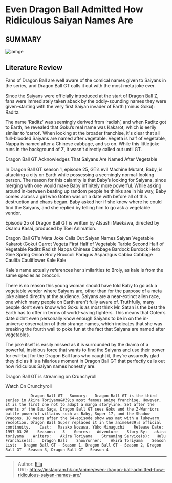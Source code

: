 # Even Dragon Ball Admitted How Ridiculous Saiyan Names Are


## SUMMARY 

![iamge](https://static1.srcdn.com/wordpress/wp-content/uploads/2023/01/saiyan-vegetable-names.jpg)

## Literature Review

Fans of Dragon Ball are well aware of the comical names given to Saiyans in the series, and Dragon Ball GT calls it out with the most meta joke ever. 





Since the Saiyans were officially introduced at the start of Dragon Ball Z, fans were immediately taken aback by the oddly-sounding names they were given–starting with the very first Saiyan invader of Earth (minus Goku): Raditz.




          

The name ‘Raditz’ was seemingly derived from ‘radish’, and when Raditz got to Earth, he revealed that Goku’s real name was Kakarot, which is eerily similar to ‘carrot’. When looking at the broader franchise, it&#39;s clear that all full-blooded Saiyans are named after vegetable. Vegeta is half of vegetable, Nappa is named after a Chinese cabbage, and so on. While this little joke runs in the background of Z, it wasn&#39;t directly called out until GT.


 Dragon Ball GT Acknowledges That Saiyans Are Named After Vegetable 
          

In Dragon Ball GT season 1, episode 25, GT’s evil Machine Mutant, Baby, is attacking a city on Earth while possessing a seemingly normal-looking person. The reason for this calamity is that Baby’s looking for Saiyans, since merging with one would make Baby infinitely more powerful. While asking around in-between beating up random people he thinks are in his way, Baby comes across a girl who Goten was on a date with before all of this destruction and chaos began. Baby asked her if she knew where he could find the Saiyans, and she replied by telling him to go ask a vegetable vendor.






Episode 25 of Dragon Ball GT is written by Atsushi Maekawa, directed by Osamu Kasai, produced by Toei Animation.






 Dragon Ball GT’s Meta Joke Calls Out Saiyan Names 
 Saiyan  Vegetable   Kakarot (Goku)  Carrot   Vegeta  First Half of Vegetable   Tarble  Second Half of Vegetable   Raditz  Radish   Nappa  Chinese Cabbage   Bardock  Burdock Herb   Gine  Spring Onion   Broly  Broccoli   Paragus  Asparagus   Cabba  Cabbage   Caulifa  Cauliflower   Kale  Kale   








Kale&#39;s name actually references her similarities to Broly, as kale is from the same species as broccoli.




There is no reason this young woman should have told Baby to go ask a vegetable vendor where Saiyans are, other than for the purpose of a meta joke aimed directly at the audience. Saiyans are a near-extinct alien race, one which many people on Earth aren’t fully aware of. Truthfully, many people don’t even know who Goku is as most think Mr. Satan is the best the Earth has to offer in terms of world-saving fighters. This means that Goten’s date didn’t even personally know enough Saiyans to be in on the in-universe observation of their strange names, which indicates that she was breaking the fourth wall to poke fun at the fact that Saiyans are named after vegetables.

The joke itself is easily missed as it is surrounded by the drama of a powerful, insidious force that wants to find the Saiyans and use their power for evil–but for the Dragon Ball fans who caught it, they’re assuredly glad they did as it is a hilarious moment in Dragon Ball GT that perfectly calls out how ridiculous Saiyan names honestly are.




Dragon Ball GT is streaming on Crunchyroll

Watch On Crunchyroll

               Dragon Ball GT   Summary:   Dragon Ball GT is the third series in Akira Toriyama&#39;s most famous anime franchise. However, it is the first one not to adapt a manga storyline. Set after the events of the Buu Saga, Dragon Ball GT sees Goku and the Z-Warriors battle powerful villains such as Baby, Super 17, and the Shadow Dragons. 18 years after the 64-episode show was met with a lukewarm reception, Dragon Ball Super replaced it in the anime&#39;s official continuity.    Cast:   Masako Nozawa, Yûko Minaguchi    Release Date:   1997-03-26    Seasons:   3    Genres:   Adventure    Story By:   akira toriyama    Writers:    Akira Toriyama    Streaming Service(s):   Hulu    Franchise(s):   Dragon Ball    Showrunner:    Akira Toriyama    Season List:   Dragon Ball GT - Season 1, Dragon Ball GT - Season 2, Dragon Ball GT - Season 3, Dragon Ball GT - Season 4      

---

> Author: [Ella](https://instagram.hk.cn/)  
> URL: https://instagram.hk.cn/anime/even-dragon-ball-admitted-how-ridiculous-saiyan-names-are/  

